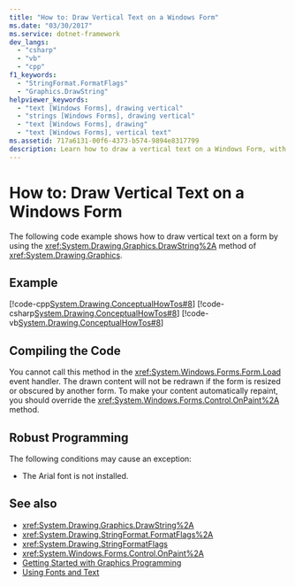```yaml
---
title: "How to: Draw Vertical Text on a Windows Form"
ms.date: "03/30/2017"
ms.service: dotnet-framework
dev_langs: 
  - "csharp"
  - "vb"
  - "cpp"
f1_keywords: 
  - "StringFormat.FormatFlags"
  - "Graphics.DrawString"
helpviewer_keywords: 
  - "text [Windows Forms], drawing vertical"
  - "strings [Windows Forms], drawing vertical"
  - "text [Windows Forms], drawing"
  - "text [Windows Forms], vertical text"
ms.assetid: 717a6131-00f6-4373-b574-9894e8317799
description: Learn how to draw a vertical text on a Windows Form, with the supplied code example, by using the DrawString method of Graphics.
---
```

# How to: Draw Vertical Text on a Windows Form

The following code example shows how to draw vertical text on a form by using the <xref:System.Drawing.Graphics.DrawString%2A> method of <xref:System.Drawing.Graphics>.

## Example

[!code-cpp[System.Drawing.ConceptualHowTos#8](~/samples/snippets/cpp/VS_Snippets_Winforms/System.Drawing.ConceptualHowTos/cpp/form1.cpp#8)]
[!code-csharp[System.Drawing.ConceptualHowTos#8](~/samples/snippets/csharp/VS_Snippets_Winforms/System.Drawing.ConceptualHowTos/CS/form1.cs#8)]
[!code-vb[System.Drawing.ConceptualHowTos#8](~/samples/snippets/visualbasic/VS_Snippets_Winforms/System.Drawing.ConceptualHowTos/VB/form1.vb#8)]

## Compiling the Code

You cannot call this method in the <xref:System.Windows.Forms.Form.Load> event handler. The drawn content will not be redrawn if the form is resized or obscured by another form. To make your content automatically repaint, you should override the <xref:System.Windows.Forms.Control.OnPaint%2A> method.

## Robust Programming

The following conditions may cause an exception:

- The Arial font is not installed.

## See also

- <xref:System.Drawing.Graphics.DrawString%2A>
- <xref:System.Drawing.StringFormat.FormatFlags%2A>
- <xref:System.Drawing.StringFormatFlags>
- <xref:System.Windows.Forms.Control.OnPaint%2A>
- [Getting Started with Graphics Programming](getting-started-with-graphics-programming.md)
- [Using Fonts and Text](using-fonts-and-text.md)
